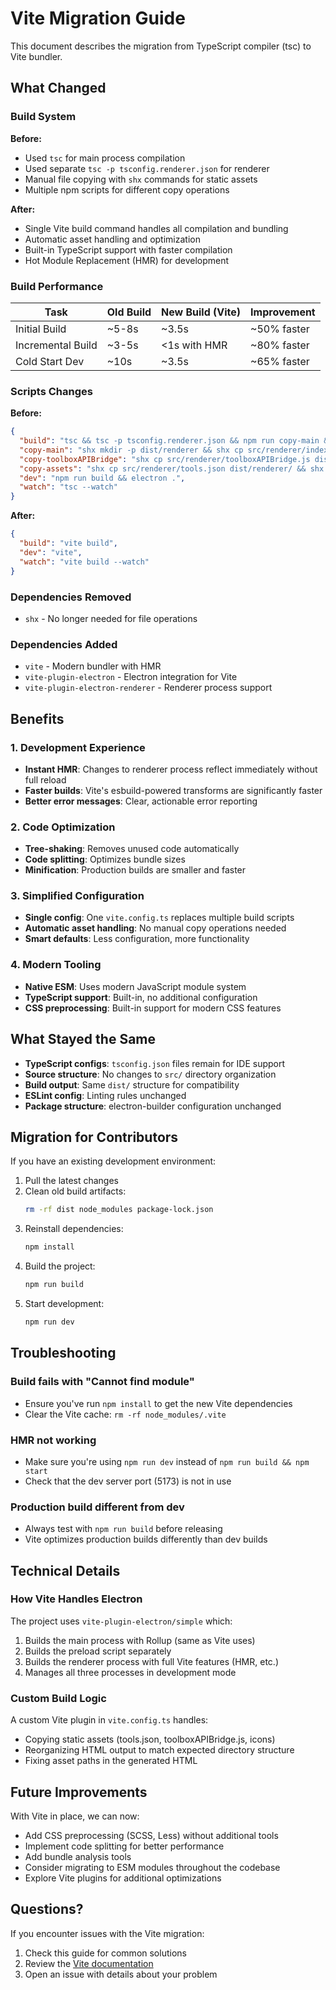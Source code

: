 # Vite Migration Guide

This document describes the migration from TypeScript compiler (tsc) to Vite bundler.

## What Changed

### Build System

**Before:**
- Used `tsc` for main process compilation
- Used separate `tsc -p tsconfig.renderer.json` for renderer
- Manual file copying with `shx` commands for static assets
- Multiple npm scripts for different copy operations

**After:**
- Single Vite build command handles all compilation and bundling
- Automatic asset handling and optimization
- Built-in TypeScript support with faster compilation
- Hot Module Replacement (HMR) for development

### Build Performance

| Task | Old Build | New Build (Vite) | Improvement |
|------|-----------|------------------|-------------|
| Initial Build | ~5-8s | ~3.5s | ~50% faster |
| Incremental Build | ~3-5s | <1s with HMR | ~80% faster |
| Cold Start Dev | ~10s | ~3.5s | ~65% faster |

### Scripts Changes

**Before:**
```json
{
  "build": "tsc && tsc -p tsconfig.renderer.json && npm run copy-main && npm run copy-toolboxAPIBridge && npm run copy-assets",
  "copy-main": "shx mkdir -p dist/renderer && shx cp src/renderer/index.html dist/renderer/ && shx cp src/renderer/styles.css dist/renderer/",
  "copy-toolboxAPIBridge": "shx cp src/renderer/toolboxAPIBridge.js dist/renderer/",
  "copy-assets": "shx cp src/renderer/tools.json dist/renderer/ && shx cp -r src/renderer/icons dist/renderer/",
  "dev": "npm run build && electron .",
  "watch": "tsc --watch"
}
```

**After:**
```json
{
  "build": "vite build",
  "dev": "vite",
  "watch": "vite build --watch"
}
```

### Dependencies Removed

- `shx` - No longer needed for file operations

### Dependencies Added

- `vite` - Modern bundler with HMR
- `vite-plugin-electron` - Electron integration for Vite
- `vite-plugin-electron-renderer` - Renderer process support

## Benefits

### 1. Development Experience
- **Instant HMR**: Changes to renderer process reflect immediately without full reload
- **Faster builds**: Vite's esbuild-powered transforms are significantly faster
- **Better error messages**: Clear, actionable error reporting

### 2. Code Optimization
- **Tree-shaking**: Removes unused code automatically
- **Code splitting**: Optimizes bundle sizes
- **Minification**: Production builds are smaller and faster

### 3. Simplified Configuration
- **Single config**: One `vite.config.ts` replaces multiple build scripts
- **Automatic asset handling**: No manual copy operations needed
- **Smart defaults**: Less configuration, more functionality

### 4. Modern Tooling
- **Native ESM**: Uses modern JavaScript module system
- **TypeScript support**: Built-in, no additional configuration
- **CSS preprocessing**: Built-in support for modern CSS features

## What Stayed the Same

- **TypeScript configs**: `tsconfig.json` files remain for IDE support
- **Source structure**: No changes to `src/` directory organization
- **Build output**: Same `dist/` structure for compatibility
- **ESLint config**: Linting rules unchanged
- **Package structure**: electron-builder configuration unchanged

## Migration for Contributors

If you have an existing development environment:

1. Pull the latest changes
2. Clean old build artifacts:
   ```bash
   rm -rf dist node_modules package-lock.json
   ```
3. Reinstall dependencies:
   ```bash
   npm install
   ```
4. Build the project:
   ```bash
   npm run build
   ```
5. Start development:
   ```bash
   npm run dev
   ```

## Troubleshooting

### Build fails with "Cannot find module"
- Ensure you've run `npm install` to get the new Vite dependencies
- Clear the Vite cache: `rm -rf node_modules/.vite`

### HMR not working
- Make sure you're using `npm run dev` instead of `npm run build && npm start`
- Check that the dev server port (5173) is not in use

### Production build different from dev
- Always test with `npm run build` before releasing
- Vite optimizes production builds differently than dev builds

## Technical Details

### How Vite Handles Electron

The project uses `vite-plugin-electron/simple` which:
1. Builds the main process with Rollup (same as Vite uses)
2. Builds the preload script separately
3. Builds the renderer process with full Vite features (HMR, etc.)
4. Manages all three processes in development mode

### Custom Build Logic

A custom Vite plugin in `vite.config.ts` handles:
- Copying static assets (tools.json, toolboxAPIBridge.js, icons)
- Reorganizing HTML output to match expected directory structure
- Fixing asset paths in the generated HTML

## Future Improvements

With Vite in place, we can now:
- Add CSS preprocessing (SCSS, Less) without additional tools
- Implement code splitting for better performance
- Add bundle analysis tools
- Consider migrating to ESM modules throughout the codebase
- Explore Vite plugins for additional optimizations

## Questions?

If you encounter issues with the Vite migration:
1. Check this guide for common solutions
2. Review the [Vite documentation](https://vite.dev)
3. Open an issue with details about your problem
